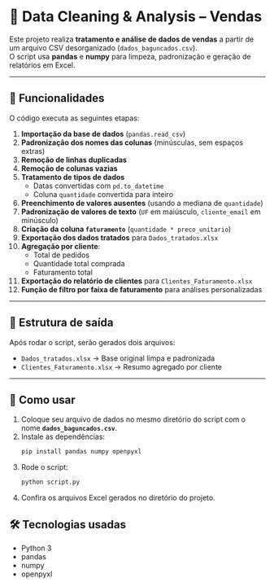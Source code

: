 # 🧹 Data Cleaning & Analysis – Vendas

Este projeto realiza **tratamento e análise de dados de vendas** a partir de um arquivo CSV desorganizado (`dados_baguncados.csv`).  
O script usa **pandas** e **numpy** para limpeza, padronização e geração de relatórios em Excel.  

---

## 📌 Funcionalidades
O código executa as seguintes etapas:

1. **Importação da base de dados** (`pandas.read_csv`)  
2. **Padronização dos nomes das colunas** (minúsculas, sem espaços extras)  
3. **Remoção de linhas duplicadas**  
4. **Remoção de colunas vazias**  
5. **Tratamento de tipos de dados**  
   - Datas convertidas com `pd.to_datetime`  
   - Coluna `quantidade` convertida para inteiro  
6. **Preenchimento de valores ausentes** (usando a mediana de `quantidade`)  
7. **Padronização de valores de texto** (`UF` em maiúsculo, `cliente_email` em minúsculo)  
8. **Criação da coluna `faturamento`** (`quantidade * preco_unitario`)  
9. **Exportação dos dados tratados** para `Dados_tratados.xlsx`  
10. **Agregação por cliente**:  
    - Total de pedidos  
    - Quantidade total comprada  
    - Faturamento total  
11. **Exportação do relatório de clientes** para `Clientes_Faturamento.xlsx`  
12. **Função de filtro por faixa de faturamento** para análises personalizadas  

---

## 📂 Estrutura de saída
Após rodar o script, serão gerados dois arquivos:

- `Dados_tratados.xlsx` → Base original limpa e padronizada  
- `Clientes_Faturamento.xlsx` → Resumo agregado por cliente  

---

## 🚀 Como usar
1. Coloque seu arquivo de dados no mesmo diretório do script com o nome **`dados_baguncados.csv`**.  
2. Instale as dependências:  
   ```bash
   pip install pandas numpy openpyxl
3. Rode o script:
   ```bash
   python script.py
4. Confira os arquivos Excel gerados no diretório do projeto.

## 🛠️ Tecnologias usadas
* Python 3
* pandas
* numpy
* openpyxl
